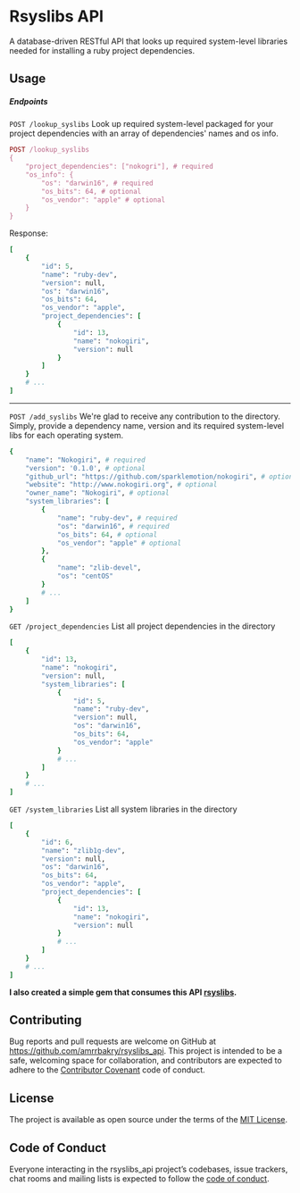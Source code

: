 # Rsyslibs API
A database-driven RESTful API that looks up required system-level libraries needed for installing a ruby project dependencies.
## Usage
##### Endpoints
`POST /lookup_syslibs`
Look up required system-level packaged for your project dependencies with an array of dependencies' names and os info.
```ruby
POST /lookup_syslibs
{
	"project_dependencies": ["nokogri"], # required
	"os_info": {
		"os": "darwin16", # required
		"os_bits": 64, # optional
		"os_vendor": "apple" # optional
	}
}
```
Response:
```ruby
[
    {
        "id": 5,
        "name": "ruby-dev",
        "version": null,
        "os": "darwin16",
        "os_bits": 64,
        "os_vendor": "apple",
        "project_dependencies": [
            {
                "id": 13,
                "name": "nokogiri",
                "version": null
            }
        ]
    }
    # ...
]
```
---
`POST /add_syslibs`
We're glad to receive any contribution to the directory. Simply, provide a dependency name, version and its required system-level libs for each operating system.
```ruby
{
	"name": "Nokogiri", # required
	"version": '0.1.0', # optional
	"github_url": "https://github.com/sparklemotion/nokogiri", # optional
	"website": "http://www.nokogiri.org", # optional
	"owner_name": "Nokogiri", # optional
	"system_libraries": [
		{
			"name": "ruby-dev", # required
			"os": "darwin16", # required
			"os_bits": 64, # optional
			"os_vendor": "apple" # optional
		},
		{
			"name": "zlib-devel",
			"os": "centOS"
		}
		# ...
	]
}
```
`GET /project_dependencies`
List all project dependencies in the directory
```ruby
[
    {
        "id": 13,
        "name": "nokogiri",
        "version": null,
        "system_libraries": [
            {
                "id": 5,
                "name": "ruby-dev",
                "version": null,
                "os": "darwin16",
                "os_bits": 64,
                "os_vendor": "apple"
            }
            # ...
        ]
    }
    # ...
]
```
`GET /system_libraries`
List all system libraries in the directory
```ruby
[
    {
        "id": 6,
        "name": "zlib1g-dev",
        "version": null,
        "os": "darwin16",
        "os_bits": 64,
        "os_vendor": "apple",
        "project_dependencies": [
            {
                "id": 13,
                "name": "nokogiri",
                "version": null
            }
            # ...
        ]
    }
    # ...
]
```
**I also created a simple gem that consumes this API [rsyslibs](https://github.com/Amrrbakry/rsyslibs).**

## Contributing

Bug reports and pull requests are welcome on GitHub at https://github.com/amrrbakry/rsyslibs_api. This project is intended to be a safe, welcoming space for collaboration, and contributors are expected to adhere to the [Contributor Covenant](http://contributor-covenant.org) code of conduct.

## License

The project is available as open source under the terms of the [MIT License](http://opensource.org/licenses/MIT).

## Code of Conduct

Everyone interacting in the rsyslibs_api project’s codebases, issue trackers, chat rooms and mailing lists is expected to follow the [code of conduct](https://github.com/amrrbakry/rsyslibs/blob/master/CODE_OF_CONDUCT.md).
